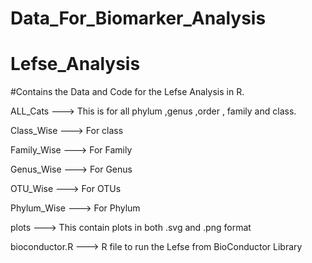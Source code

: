 # Data_For_Biomarker_Analysis

# Lefse_Analysis
#Contains the Data and Code for the Lefse Analysis in R.

ALL_Cats ---> This is for all phylum ,genus ,order , family and class.

Class_Wise ---> For class

Family_Wise ---> For Family

Genus_Wise ---> For Genus

OTU_Wise ---> For OTUs

Phylum_Wise ---> For Phylum

plots ---> This contain plots in both .svg and .png format

bioconductor.R  ---> R file to run the Lefse from BioConductor Library

